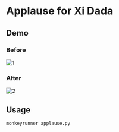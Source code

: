# Applause for Xi Dada

## Demo

### Before
![1](demo/before.gif)

### After
![2](demo/after.gif)

## Usage

```
monkeyrunner applause.py
```
